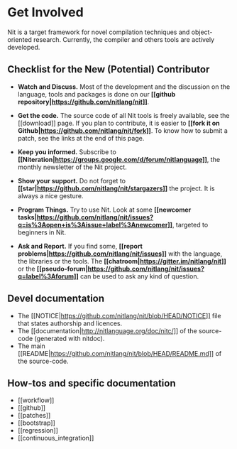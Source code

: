 # Get Involved

Nit is a target framework for novel compilation techniques and object-oriented research. Currently, the compiler and others tools are actively developed.


## Checklist for the New (Potential) Contributor

* **Watch and Discuss.**
  Most of the development and the discussion on the language, tools and packages is done on our **[[github repository|https://github.com/nitlang/nit]]**.

* **Get the code.**
  The source code of all Nit tools is freely available, see the [[download]] page.
  If you plan to contribute, it is easier to **[[fork it on Github|https://github.com/nitlang/nit/fork]]**.
  To know how to submit a patch, see the links at the end of this page.

* **Keep you informed.**
  Subscribe to **[[Niteration|https://groups.google.com/d/forum/nitlanguage]]**, the monthly newsletter of the Nit project.

* **Show your support.**
  Do not forget to **[[star|https://github.com/nitlang/nit/stargazers]]** the project. It is always a nice gesture.

* **Program Things.**
  Try to use Nit.
  Look at some **[[newcomer tasks|https://github.com/nitlang/nit/issues?q=is%3Aopen+is%3Aissue+label%3Anewcomer]]**, targeted to beginners in Nit.

* **Ask and Report.**
  If you find some, **[[report problems|https://github.com/nitlang/nit/issues]]** with the language, the libraries or the tools.
  The **[[chatroom|https://gitter.im/nitlang/nit]]** or the **[[pseudo-forum|https://github.com/nitlang/nit/issues?q=label%3Aforum]]** can be used to ask any kind of question.

## Devel documentation

* The [[NOTICE|https://github.com/nitlang/nit/blob/HEAD/NOTICE]] file that states authorship and licences.
* The [[documentation|http://nitlanguage.org/doc/nitc/]] of the source-code (generated with nitdoc).
* The main [[README|https://github.com/nitlang/nit/blob/HEAD/README.md]] of the source-code.

## How-tos and specific documentation

* [[workflow]]
* [[github]]
* [[patches]]
* [[bootstrap]]
* [[regression]]
* [[continuous_integration]]
